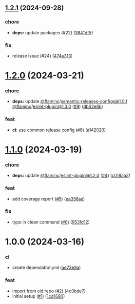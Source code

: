 ## [1.2.1](https://github.com/capitnflam/books-types/compare/v1.2.0...v1.2.1) (2024-09-28)


### chore

* **deps:** update packages (#22) ([3641df5](https://github.com/capitnflam/books-types/commit/3641df5225891fa9f3a891e5d750fd1bac8c9463))


### fix

* release issue (#24) ([474a313](https://github.com/capitnflam/books-types/commit/474a313fd52b1dc46a75bfa58ba3c1ca9dc784af))

# [1.2.0](https://github.com/capitnflam/books-types/compare/v1.1.0...v1.2.0) (2024-03-21)


### chore

* **deps:** update [@flaminc](https://github.com/flaminc)/semantic-releases-configs@1.0.1 [@flaminc](https://github.com/flaminc)/eslint-plugin@1.3.0 ([#9](https://github.com/capitnflam/books-types/issues/9)) ([db32e8b](https://github.com/capitnflam/books-types/commit/db32e8b735f0965e035462e55891337b93a3a7d1))


### feat

* **ci:** use common release config ([#8](https://github.com/capitnflam/books-types/issues/8)) ([a142020](https://github.com/capitnflam/books-types/commit/a142020442e80213aac620a39d690851e6d6f4f4))

# [1.1.0](https://github.com/capitnflam/books-types/compare/v1.0.0...v1.1.0) (2024-03-19)


### chore

* **deps:** update [@flaminc](https://github.com/flaminc)/eslint-plugin@1.2.0 ([#4](https://github.com/capitnflam/books-types/issues/4)) ([c018aa2](https://github.com/capitnflam/books-types/commit/c018aa2e80c2f7e17a0af3a6135e8718b39d7254))


### feat

* add coverage report ([#5](https://github.com/capitnflam/books-types/issues/5)) ([ea356ae](https://github.com/capitnflam/books-types/commit/ea356ae743704c1ea06736066faf4388cc311f3c))


### fix

* typo in clean command ([#6](https://github.com/capitnflam/books-types/issues/6)) ([953fd12](https://github.com/capitnflam/books-types/commit/953fd12ef6661c8adceb9443b0d699121a58e72b))

# 1.0.0 (2024-03-16)


### ci

* create dependabot.yml ([ae73e9a](https://github.com/capitnflam/books-types/commit/ae73e9a9bb4891626d53d0aee9fd9153601a8ada))


### feat

* import from old repo ([#2](https://github.com/capitnflam/books-types/issues/2)) ([4c0bde7](https://github.com/capitnflam/books-types/commit/4c0bde715f041395202de22e28b2caad609a7d1c))
* initial setup ([#1](https://github.com/capitnflam/books-types/issues/1)) ([1cd1690](https://github.com/capitnflam/books-types/commit/1cd169060153c51336075c8861a97f76467f642b))
